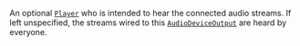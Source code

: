 An optional [`Player`](https://create.roblox.com/docs/reference/engine/classes/Player) who is intended to hear the connected audio
streams. If left unspecified, the streams wired to this
[`AudioDeviceOutput`](https://create.roblox.com/docs/reference/engine/classes/AudioDeviceOutput) are heard by everyone.